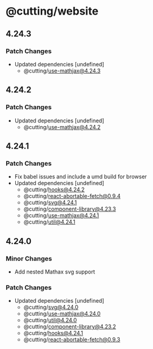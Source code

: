 # @cutting/website

## 4.24.3

### Patch Changes

- Updated dependencies [undefined]
  - @cutting/use-mathjax@4.24.3

## 4.24.2

### Patch Changes

- Updated dependencies [undefined]
  - @cutting/use-mathjax@4.24.2

## 4.24.1

### Patch Changes

- Fix babel issues and include a umd build for browser
- Updated dependencies [undefined]
  - @cutting/hooks@4.24.2
  - @cutting/react-abortable-fetch@0.9.4
  - @cutting/svg@4.24.1
  - @cutting/component-library@4.23.3
  - @cutting/use-mathjax@4.24.1
  - @cutting/util@4.24.1

## 4.24.0

### Minor Changes

- Add nested Mathax svg support

### Patch Changes

- Updated dependencies [undefined]
  - @cutting/svg@4.24.0
  - @cutting/use-mathjax@4.24.0
  - @cutting/util@4.24.0
  - @cutting/component-library@4.23.2
  - @cutting/hooks@4.24.1
  - @cutting/react-abortable-fetch@0.9.3
